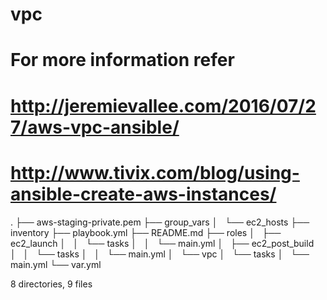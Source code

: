 # vpc
# For more information refer 
# http://jeremievallee.com/2016/07/27/aws-vpc-ansible/
# http://www.tivix.com/blog/using-ansible-create-aws-instances/
.
├── aws-staging-private.pem
├── group_vars
│   └── ec2_hosts
├── inventory
├── playbook.yml
├── README.md
├── roles
│   ├── ec2_launch
│   │   └── tasks
│   │       └── main.yml
│   ├── ec2_post_build
│   │   └── tasks
│   │       └── main.yml
│   └── vpc
│       └── tasks
│           └── main.yml
└── var.yml

8 directories, 9 files
